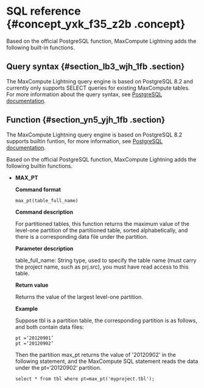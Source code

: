 # SQL reference {#concept_yxk_f35_z2b .concept}

Based on the official PostgreSQL function, MaxCompute Lightning adds the following built-in functions.

## Query syntax {#section_lb3_wjh_1fb .section}

The MaxCompute Lightning query engine is based on PostgreSQL 8.2 and currently only supports SELECT queries for existing MaxCompute tables. For more information about the query syntax, see [PostgreSQL documentation](https://www.postgresql.org/docs/8.2/static/queries.html).

## Function {#section_yn5_yjh_1fb .section}

The MaxCompute Lightning query engine is based on PostgreSQL 8.2 supports builtin funtion, for more information, see [PostgreSQL documentation](https://www.postgresql.org/docs/8.2/static/functions.html).

Based on the official PostgreSQL function, MaxCompute Lightning adds the following builtin functions.

-   **MAX\_PT**

    **Command format**

    `max_pt(table_full_name)`

    **Command description**

    For partitioned tables, this function returns the maximum value of the level-one partition of the partitioned table, sorted alphabetically, and there is a corresponding data file under the partition.

    **Parameter description​**

    table\_full\_name: String type, used to specify the table name \(must carry the project name, such as prj.src\), you must have read access to this table.

    **Return value**

    Returns the value of the largest level-one partition.

    **Example**

    Suppose tbl is a partition table, the corresponding partition is as follows, and both contain data files:

    ```
    pt =‘20120901’
    pt =‘20120902’
    ```

    Then the partition max\_pt returns the value of '20120902' in the following statement, and the MaxCompute SQL statement reads the data under the pt=‘20120902’ partition.

    `select * from tbl where pt=max_pt('myproject.tbl');`



